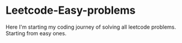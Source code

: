 # Leetcode-Easy-problems
Here I'm starting my coding journey of solving all leetcode problems. Starting from easy ones.

